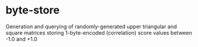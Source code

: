 # byte-store
Generation and querying of randomly-generated upper triangular and square matrices storing 1-byte-encoded (correlation) score values between -1.0 and +1.0
